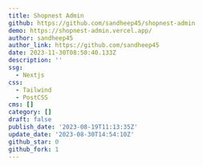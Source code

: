 ```yaml
---
title: Shopnest Admin
github: https://github.com/sandheep45/shopnest-admin
demo: https://shopnest-admin.vercel.app/
author: sandheep45
author_link: https://github.com/sandheep45
date: 2023-11-30T08:50:40.133Z
description: ''
ssg:
  - Nextjs
css:
  - Tailwind
  - PostCSS
cms: []
category: []
draft: false
publish_date: '2023-08-19T11:13:35Z'
update_date: '2023-08-30T14:54:10Z'
github_star: 0
github_fork: 1
---
```

